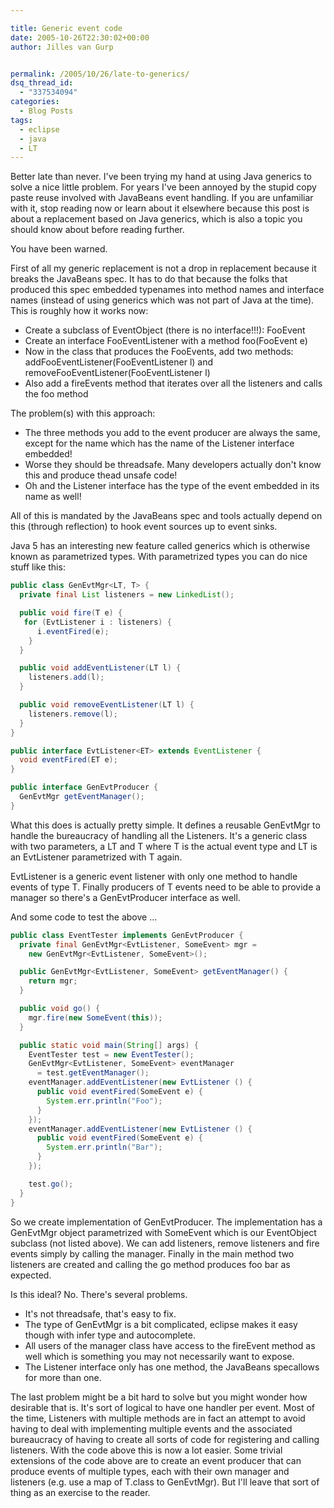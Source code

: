 ```yaml
---

title: Generic event code
date: 2005-10-26T22:30:02+00:00
author: Jilles van Gurp


permalink: /2005/10/26/late-to-generics/
dsq_thread_id:
  - "337534094"
categories:
  - Blog Posts
tags:
  - eclipse
  - java
  - LT
---
```

Better late than never. I've been trying my hand at using Java generics to solve a nice little problem. For years I've been annoyed by the stupid copy paste reuse involved with JavaBeans event handling. If you are unfamiliar with it, stop reading now or learn about it elsewhere because this post is about a replacement based on Java generics, which is also a topic you should know about before reading further.

You have been warned.

First of all my generic replacement is not a drop in replacement because it breaks the JavaBeans spec. It has to do that because the folks that produced this spec embedded typenames into method names and interface names (instead of using generics which was not part of Java at the time). This is roughly how it works now:

- Create a subclass of EventObject (there is no interface!!!): FooEvent
- Create an interface FooEventListener with a method foo(FooEvent e)
- Now in the class that produces the FooEvents, add two methods: addFooEventListener(FooEventListener l) and removeFooEventListener(FooEventListener l)
- Also add a fireEvents method that iterates over all the listeners and calls the foo method

The problem(s) with this approach:

- The three methods you add to the event producer are always the same, except for the name which has the name of the Listener interface embedded!
- Worse they should be threadsafe. Many developers actually don't know this and produce thead unsafe code!
- Oh and the Listener interface has the type of the event embedded in its name as well!

All of this is mandated by the JavaBeans spec and tools actually depend on this (through reflection) to hook event sources up to event sinks.

Java 5 has an interesting new feature called generics which is otherwise known as parametrized types. With parametrized types you can do nice stuff like this:

```java
public class GenEvtMgr<LT, T> {
  private final List listeners = new LinkedList();

  public void fire(T e) {
   for (EvtListener i : listeners) {
      i.eventFired(e);
    }
  }

  public void addEventListener(LT l) {
    listeners.add(l);
  }

  public void removeEventListener(LT l) {
    listeners.remove(l);
  }
}

public interface EvtListener<ET> extends EventListener {
  void eventFired(ET e);
}

public interface GenEvtProducer {
  GenEvtMgr getEventManager();
}
```

What this does is actually pretty simple. It defines a reusable GenEvtMgr to handle the bureaucracy of handling all the
Listeners. It's a generic class with two parameters, a LT and T where T is the actual event type and LT is an EvtListener parametrized with T again.

EvtListener is a generic event listener with only one method to handle events of type T. Finally producers of T events need to be able to provide a manager so there's a GenEvtProducer interface as well.

And some code to test the above ...

```java
public class EventTester implements GenEvtProducer {
  private final GenEvtMgr<EvtListener, SomeEvent> mgr =
    new GenEvtMgr<EvtListener, SomeEvent>();

  public GenEvtMgr<EvtListener, SomeEvent> getEventManager() {
    return mgr;
  }

  public void go() {
    mgr.fire(new SomeEvent(this));
  }

  public static void main(String[] args) {
    EventTester test = new EventTester();
    GenEvtMgr<EvtListener, SomeEvent> eventManager
      = test.getEventManager();
    eventManager.addEventListener(new EvtListener () {
      public void eventFired(SomeEvent e) {
        System.err.println("Foo");
      }
    });
    eventManager.addEventListener(new EvtListener () {
      public void eventFired(SomeEvent e) {
        System.err.println("Bar");
      }
    });

    test.go();
  }
}


```

So we create implementation of GenEvtProducer. The implementation has a GenEvtMgr object parametrized with SomeEvent which is our EventObject subclass (not listed above). We can add listeners, remove listeners and fire events simply by calling the manager. Finally in the main method two listeners are created and calling the go method produces foo bar as expected.

Is this ideal? No. There's several problems.

- It's not threadsafe, that's easy to fix.
- The type of GenEvtMgr is a bit complicated, eclipse makes it easy though with infer type and autocomplete.
- All users of the manager class have access to the fireEvent method as well which is something you may not necessarily want to expose.
- The Listener interface only has one method, the JavaBeans specallows for more than one.

The last problem might be a bit hard to solve but you might wonder how desirable that is. It's sort of logical to have one handler per event. Most of the time, Listeners with multiple methods are in fact an attempt to avoid having to deal with implementing multiple events and the associated bureaucracy of having to create all sorts of code for registering and calling listeners. With the code above this is now a lot easier. Some trivial extensions of the code above are to create an event producer that can produce events of multiple types, each with their own manager and listeners (e.g. use a map of T.class to GenEvtMgr).  But I'll leave that sort of thing as an exercise to the reader.